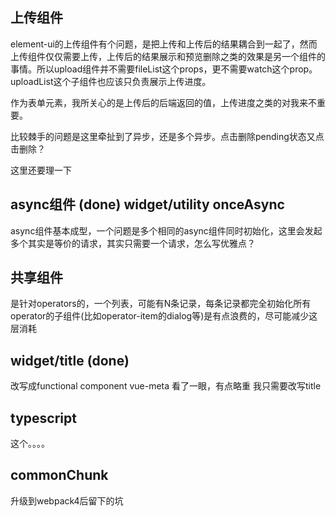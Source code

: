 ## 上传组件

element-ui的上传组件有个问题，是把上传和上传后的结果耦合到一起了，然而上传组件仅仅需要上传，上传后的结果展示和预览删除之类的效果是另一个组件的事情。所以upload组件并不需要fileList这个props，更不需要watch这个prop。uploadList这个子组件也应该只负责展示上传进度。

作为表单元素，我所关心的是上传后的后端返回的值，上传进度之类的对我来不重要。

比较棘手的问题是这里牵扯到了异步，还是多个异步。点击删除pending状态又点击删除？

这里还要理一下


## async组件 (done) widget/utility onceAsync

async组件基本成型，一个问题是多个相同的async组件同时初始化，这里会发起多个其实是等价的请求，其实只需要一个请求，怎么写优雅点？

## 共享组件

是针对operators的，一个列表，可能有N条记录，每条记录都完全初始化所有operator的子组件(比如operator-item的dialog等)是有点浪费的，尽可能减少这层消耗

## widget/title (done)

改写成functional component 
vue-meta 看了一眼，有点略重  我只需要改写title

## typescript

这个。。。。


## commonChunk 

升级到webpack4后留下的坑